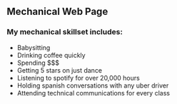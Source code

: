## Mechanical Web Page

### My mechanical skillset includes:
- Babysitting
- Drinking coffee quickly
- Spending $$$ 
- Getting 5 stars on just dance
- Listening to spotify for over 20,000 hours
- Holding spanish conversations with any uber driver
- Attending technical communications for every class
